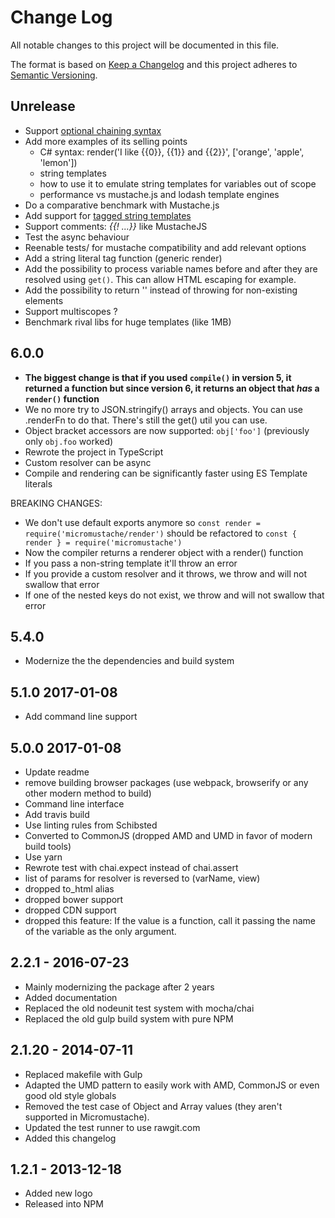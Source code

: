 # Change Log
All notable changes to this project will be documented in this file.

The format is based on [Keep a Changelog](http://keepachangelog.com/)
and this project adheres to [Semantic Versioning](http://semver.org/).


## Unrelease

- Support [optional chaining syntax](https://github.com/tc39/proposal-optional-chaining)
- Add more examples of its selling points
  - C# syntax:       render('I like {{0}}, {{1}} and {{2}}', ['orange', 'apple', 'lemon'])
  - string templates
  - how to use it to emulate string templates for variables out of scope
  - performance vs mustache.js and lodash template engines
- Do a comparative benchmark with Mustache.js
- Add support for [tagged string templates](https://developer.mozilla.org/en/docs/Web/JavaScript/Reference/Template_literals#Tagged_template_literals)
- Support comments: *{{! ...}}* like MustacheJS
- Test the async behaviour
- Reenable tests/ for mustache compatibility and add relevant options
- Add a string literal tag function (generic render)
- Add the possibility to process variable names before and after they are resolved using `get()`. This can allow HTML escaping for example.
- Add the possibility to return '' instead of throwing for non-existing elements
- Support multiscopes ?
- Benchmark rival libs for huge templates (like 1MB)

## 6.0.0

- **The biggest change is that if you used `compile()` in version 5, it returned a function but since version 6, it returns an object that _has_ a `render()` function**
- We no more try to JSON.stringify() arrays and objects. You can use .renderFn to do that. There's still the get() util you can use.
- Object bracket accessors are now supported: `obj['foo']` (previously only `obj.foo` worked)
- Rewrote the project in TypeScript
- Custom resolver can be async
- Compile and rendering can be significantly faster using ES Template literals

BREAKING CHANGES:
- We don't use default exports anymore so `const render = require('micromustache/render')`
  should be refactored to `const { render } = require('micromustache')`
- Now the compiler returns a renderer object with a render() function
- If you pass a non-string template it'll throw an error
- If you provide a custom resolver and it throws, we throw and will not swallow that error
- If one of the nested keys do not exist, we throw and will not swallow that error

## 5.4.0
- Modernize the the dependencies and build system

## 5.1.0 2017-01-08
- Add command line support

## 5.0.0 2017-01-08
- Update readme
- remove building browser packages (use webpack, browserify or any other modern method to build)
- Command line interface
- Add travis build
- Use linting rules from Schibsted
- Converted to CommonJS (dropped AMD and UMD in favor of modern build tools)
- Use yarn
- Rewrote test with chai.expect instead of chai.assert
- list of params for resolver is reversed to (varName, view)
- dropped to_html alias
- dropped bower support
- dropped CDN support
- dropped this feature: If the value is a function, call it passing the name of the variable as the only argument.

## 2.2.1 - 2016-07-23

- Mainly modernizing the package after 2 years
- Added documentation
- Replaced the old nodeunit test system with mocha/chai
- Replaced the old gulp build system with pure NPM

## 2.1.20 - 2014-07-11

- Replaced makefile with Gulp
- Adapted the UMD pattern to easily work with AMD, CommonJS or even good old style globals
- Removed the test case of Object and Array values (they aren't supported in Micromustache).
- Updated the test runner to use rawgit.com
- Added this changelog

## 1.2.1 - 2013-12-18

- Added new logo
- Released into NPM
